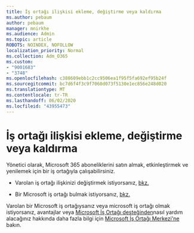 ```yaml
---
title: İş ortağı ilişkisi ekleme, değiştirme veya kaldırma
ms.author: pebaum
author: pebaum
manager: mnirkhe
ms.audience: Admin
ms.topic: article
ROBOTS: NOINDEX, NOFOLLOW
localization_priority: Normal
ms.collection: Adm_O365
ms.custom:
- "9001683"
- "3748"
ms.openlocfilehash: c388609ebb1c2cc9506ea1f95f5fa692ef95b24f
ms.sourcegitcommit: bc7d6f4f3c9f7060d073f5130e1ec856e248d020
ms.translationtype: MT
ms.contentlocale: tr-TR
ms.lasthandoff: 06/02/2020
ms.locfileid: "43955473"
---
```

# <a name="add-change-or-remove-a-partner-relationship"></a>İş ortağı ilişkisi ekleme, değiştirme veya kaldırma

Yönetici olarak, Microsoft 365 aboneliklerini satın almak, etkinleştirmek ve yenilemek için bir iş ortağıyla çalışabilirsiniz. 

- Varolan iş ortağı ilişkinizi değiştirmek istiyorsanız, [bkz.](https://docs.microsoft.com/microsoft-365/admin/misc/add-partner?view=o365-worldwide)

- Bir Microsoft iş ortağı bulmak istiyorsanız, [bkz.](https://docs.microsoft.com/microsoft-365/admin/manage/find-your-partner-or-reseller?view=o365-worldwide)

Varolan bir Microsoft iş ortağıysanız veya microsoft iş ortağı olmak istiyorsanız, avantajlar veya [Microsoft İş Ortağı desteğinden](https://aka.ms/partnersupport)nasıl yardım alacağınız hakkında daha fazla bilgi için [Microsoft İş Ortağı Merkezi'ne](https://support.microsoft.com/help/4499930/partner-center-overview) bakın.
